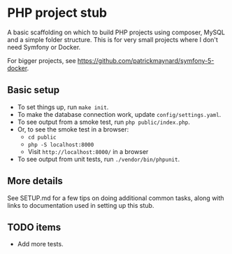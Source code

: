 # PHP project stub
A basic scaffolding on which to build PHP projects using composer, MySQL and a simple folder structure. This is for very small projects where I don't need Symfony or Docker. 

For bigger projects, see https://github.com/patrickmaynard/symfony-5-docker.

## Basic setup

* To set things up, run `make init`.
* To make the database connection work, update `config/settings.yaml`.
* To see output from a smoke test, run `php public/index.php`.
* Or, to see the smoke test in a browser: 
    * `cd public`
    * `php -S localhost:8000`
    * Visit `http://localhost:8000/` in a browser
* To see output from unit tests, run `./vendor/bin/phpunit`.

## More details

See SETUP.md for a few tips on doing additional common tasks, along with links to documentation used in setting up this stub.

## TODO items 

* Add more tests.
